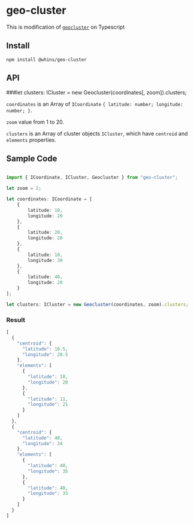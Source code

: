 # geo-cluster

This is modification of [`geocluster`](https://www.npmjs.com/package/geocluster) on Typescript

## Install

```
npm install @whins/geo-cluster
```

## API

###let clusters: ICluster = new Geocluster(coordinates[, zoom]).clusters;

`coordinates` is an Array of `ICoordinate` `{ latitude: number; longitude: number; }`.

`zoom` value from 1 to 20.

`clusters` is an Array of cluster objects `ICluster`, which have `centroid` and `elements` properties. 

## Sample Code

``` typescript

import { ICoordinate, ICluster, Geocluster } from "geo-cluster";

let zoom = 2;

let coordinates: ICoordinate = [
    {
        latitude: 10,
        longitude: 20
    },
    {
        latitude: 20,
        longitude: 20
    },
    {
        latitude: 10,
        longitude: 30
    },
    {
        latitude: 40,
        longitude: 20
    }
];

let clusters: ICluster = new Geocluster(coordinates, zoom).clusters;

```

### Result

``` typescript
[
  {
    "centroid": {
      "latitude": 10.5,
      "longitude": 20.5
    },
    "elements": [
      {
        "latitude": 10,
        "longitude": 20
      },
      {
        "latitude": 11,
        "longitude": 21
      }
    ]
  },
  {
    "centroid": {
      "latitude": 40,
      "longitude": 34
    },
    "elements": [
      {
        "latitude": 40,
        "longitude": 35
      },
      {
        "latitude": 40,
        "longitude": 33
      }
    ]
  }
]
```

